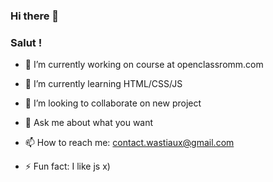 ### Hi there 👋
### Salut !

- 🔭 I’m currently working on course at openclassromm.com
- 🌱 I’m currently learning HTML/CSS/JS
- 👯 I’m looking to collaborate on new project

- 💬 Ask me about what you want
- 📫 How to reach me: contact.wastiaux@gmail.com

- ⚡ Fun fact: I like js x)

